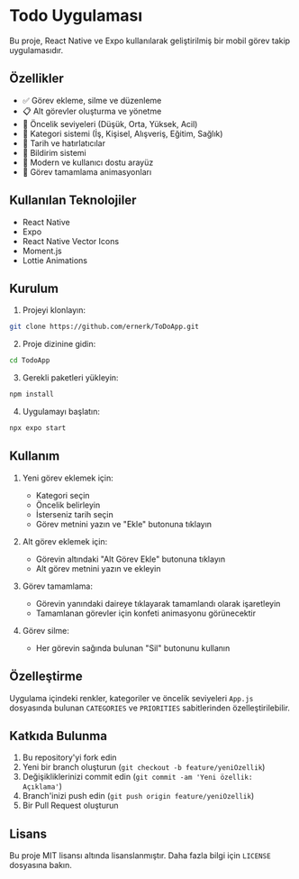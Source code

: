 # Todo Uygulaması

Bu proje, React Native ve Expo kullanılarak geliştirilmiş bir mobil görev takip uygulamasıdır.

## Özellikler

- ✅ Görev ekleme, silme ve düzenleme
- 📋 Alt görevler oluşturma ve yönetme
- 🎯 Öncelik seviyeleri (Düşük, Orta, Yüksek, Acil)
- 📁 Kategori sistemi (İş, Kişisel, Alışveriş, Eğitim, Sağlık)
- 📅 Tarih ve hatırlatıcılar
- 🔔 Bildirim sistemi
- 🎨 Modern ve kullanıcı dostu arayüz
- 🎉 Görev tamamlama animasyonları

## Kullanılan Teknolojiler

- React Native
- Expo
- React Native Vector Icons
- Moment.js
- Lottie Animations

## Kurulum

1. Projeyi klonlayın:
```bash
git clone https://github.com/ernerk/ToDoApp.git
```

2. Proje dizinine gidin:
```bash
cd TodoApp
```

3. Gerekli paketleri yükleyin:
```bash
npm install
```

4. Uygulamayı başlatın:
```bash
npx expo start
```

## Kullanım

1. Yeni görev eklemek için:
   - Kategori seçin
   - Öncelik belirleyin
   - İsterseniz tarih seçin
   - Görev metnini yazın ve "Ekle" butonuna tıklayın

2. Alt görev eklemek için:
   - Görevin altındaki "Alt Görev Ekle" butonuna tıklayın
   - Alt görev metnini yazın ve ekleyin

3. Görev tamamlama:
   - Görevin yanındaki daireye tıklayarak tamamlandı olarak işaretleyin
   - Tamamlanan görevler için konfeti animasyonu görünecektir

4. Görev silme:
   - Her görevin sağında bulunan "Sil" butonunu kullanın

## Özelleştirme

Uygulama içindeki renkler, kategoriler ve öncelik seviyeleri `App.js` dosyasında bulunan `CATEGORIES` ve `PRIORITIES` sabitlerinden özelleştirilebilir.

## Katkıda Bulunma

1. Bu repository'yi fork edin
2. Yeni bir branch oluşturun (`git checkout -b feature/yeniOzellik`)
3. Değişikliklerinizi commit edin (`git commit -am 'Yeni özellik: Açıklama'`)
4. Branch'inizi push edin (`git push origin feature/yeniOzellik`)
5. Bir Pull Request oluşturun

## Lisans

Bu proje MIT lisansı altında lisanslanmıştır. Daha fazla bilgi için `LICENSE` dosyasına bakın. 